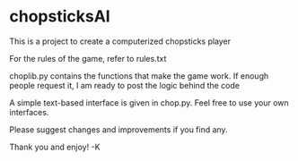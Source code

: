 # chopsticksAI
This is a project to create a computerized chopsticks player

For the rules of the game, refer to rules.txt

choplib.py contains the functions that make the game work. If enough people request it, I am ready to post the logic behind the code

A simple text-based interface is given in chop.py. Feel free to use your own interfaces.

Please suggest changes and improvements if you find any.

Thank you and enjoy!
-K
